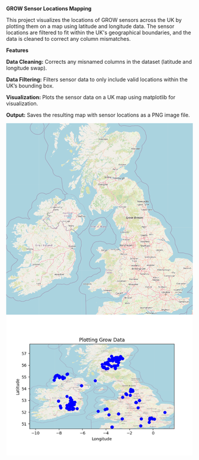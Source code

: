 **GROW Sensor Locations Mapping**

This project visualizes the locations of GROW sensors across the UK by plotting them on a map using latitude and longitude data. The sensor locations are filtered to fit within the UK's geographical boundaries, and the data is cleaned to correct any column mismatches.

**Features**

**Data Cleaning:** Corrects any misnamed columns in the dataset (latitude and longitude swap).

**Data Filtering:** Filters sensor data to only include valid locations within the UK’s bounding box.

**Visualization:** Plots the sensor data on a UK map using matplotlib for visualization.

**Output:** Saves the resulting map with sensor locations as a PNG image file.

![map7.png](https://github.com/dhanashree-nangre/Python_grow_2544403/blob/main/map7.png)
![2544403GrowLocationsMaps.png](https://github.com/dhanashree-nangre/Python_grow_2544403/blob/main/2544403GrowLocationsMaps.png)
